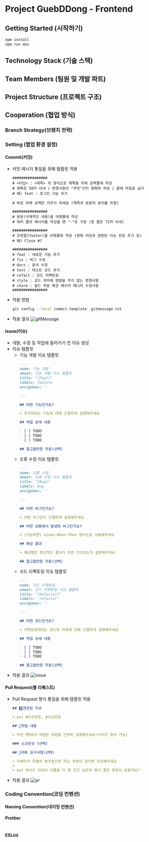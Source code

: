 # Project GuebDDong - Frontend
## Getting Started (시작하기)
```bash
npm install
npm run dev
```
## Technology Stack (기술 스택)
## Team Members (팀원 및 개발 파트)
## Project Structure (프로젝트 구조)
## Cooperation (협업 방식)
### Branch Strategy(브렌치 전략)
### Setting (협업 환경 설정)
#### Commit(커밋)
- 커밋 메시지 통일을 위해 템플릿 적용
  ```
  ################
  # <타입> : <제목> 의 형식으로 제목을 아래 공백줄에 작성
  # 제목은 50자 이내 / 변경사항이 "무엇"인지 명확히 작성 / 끝에 마침표 금지
  # 예) feat : 로그인 기능 추가
  
  # 바로 아래 공백은 지우지 마세요 (제목과 본문의 분리를 위함)

  ################
  # 본문(구체적인 내용)을 아랫줄에 작성
  # 여러 줄의 메시지를 작성할 땐 "-"로 구분 (한 줄은 72자 이내)

  ################
  # 꼬릿말(footer)을 아랫줄에 작성 (현재 커밋과 관련된 이슈 번호 추가 등)
  # 예) Close #7

  ################
  # feat : 새로운 기능 추가
  # fix : 버그 수정
  # docs : 문서 수정
  # test : 테스트 코드 추가
  # refact : 코드 리팩토링
  # style : 코드 의미에 영향을 주지 않는 변경사항
  # chore : 빌드 부분 혹은 패키지 매니저 수정사항
  ################
  ```
- 적용 방법
    ```bash
    git config --local commit.template .gitmessage.txt
    ```
- 적용 결과
![gitMessage](https://github.com/user-attachments/assets/63a3c3c0-025c-4249-96d2-afdcbb3d1729)

#### Issue(이슈)
- 개발, 수정 등 작업에 들어가기 전 이슈 생성
- 이슈 템플릿
  - 기능 개발 이슈 템플릿
    ```md
    ---
    name: 기능 개발
    about: 기능 개발 이슈 템플릿
    title: "[Feat]"
    labels: feature
    assignees: ''

    ---

    ## 어떤 기능인가요?

    > 추가하려는 기능에 대해 간결하게 설명해주세요

    ## 작업 상세 내용

    - [ ] TODO
    - [ ] TODO
    - [ ] TODO

    ## 참고할만한 자료(선택)

    ```
  - 오류 수정 이슈 템플릿
    ```md
    ---
    name: 오류 수정
    about: 오류 수정 이슈 템플릿
    title: "[Bug]"
    labels: bug
    assignees: ''

    ---

    ## 어떤 버그인가요?

    > 어떤 버그인지 간결하게 설명해주세요

    ## 어떤 상황에서 발생한 버그인가요?

    > (가능하면) Given-When-Then 형식으로 서술해주세요

    ## 예상 결과

    > 예상했던 정상적인 결과가 어떤 것이었는지 설명해주세요

    ## 참고할만한 자료(선택)

    ```
  - 코드 리팩토링 이슈 템플릿
    ```md
    ---
    name: 코드 리팩토링
    about: 코드 리팩토링 이슈 템플릿
    title: "[Refactor]"
    labels: 'refactor'
    assignees: ''

    ---

    ## 어떤 코드인가요?

    > 리팩토링하려는 코드와 이유에 대해 간결하게 설명해주세요

    ## 작업 상세 내용

    - [ ] TODO
    - [ ] TODO
    - [ ] TODO

    ## 참고할만한 자료(선택)

    ```
- 적용 결과
![issue](https://github.com/user-attachments/assets/a18f3060-24c6-4c89-95bd-913947c4e89d)
#### Pull Request(풀 리퀘스트)
- Pull Request 형식 통일을 위해 템플릿 적용
  ```md
  ## #️⃣연관된 이슈

  > ex) #이슈번호, #이슈번호

  ## 📝작업 내용

  > 이번 PR에서 작업한 내용을 간략히 설명해주세요(이미지 첨부 가능)

  ### 스크린샷 (선택)

  ## 💬리뷰 요구사항(선택)

  > 리뷰어가 특별히 봐주었으면 하는 부분이 있다면 작성해주세요
  >
  > ex) 메서드 XXX의 이름을 더 잘 짓고 싶은데 혹시 좋은 명칭이 있을까요?
  ```
- 적용 결과
![pr](https://github.com/user-attachments/assets/93e0f182-bc97-4ec6-bd80-e385d4398f5b)
### Coding Convention(코딩 컨벤션)
#### Naming Convention(네이밍 컨벤션)
#### Prettier
```
```
#### ESLint
```
```